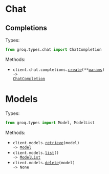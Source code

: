 # Chat

## Completions

Types:

```python
from groq.types.chat import ChatCompletion
```

Methods:

- <code title="post /openai/v1/chat/completions">client.chat.completions.<a href="./src/groq/resources/chat/completions.py">create</a>(\*\*<a href="src/groq/types/chat/completion_create_params.py">params</a>) -> <a href="./src/groq/types/chat/chat_completion.py">ChatCompletion</a></code>

# Models

Types:

```python
from groq.types import Model, ModelList
```

Methods:

- <code title="get /openai/v1/models/{model}">client.models.<a href="./src/groq/resources/models.py">retrieve</a>(model) -> <a href="./src/groq/types/model.py">Model</a></code>
- <code title="get /openai/v1/models">client.models.<a href="./src/groq/resources/models.py">list</a>() -> <a href="./src/groq/types/model_list.py">ModelList</a></code>
- <code title="delete /openai/v1/models/{model}">client.models.<a href="./src/groq/resources/models.py">delete</a>(model) -> None</code>
